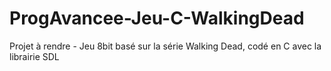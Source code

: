 # ProgAvancee-Jeu-C-WalkingDead
Projet à rendre - Jeu 8bit basé sur la série Walking Dead, codé en C avec la librairie SDL 
